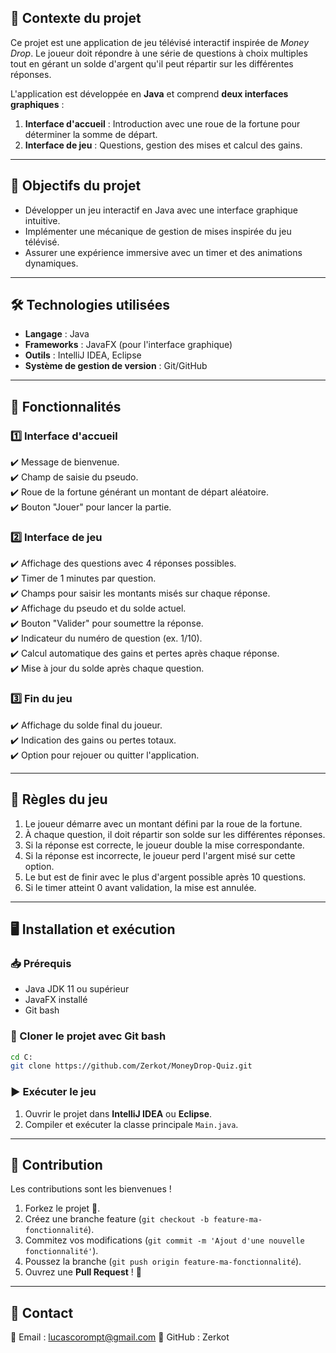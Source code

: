 


## 📌 Contexte du projet
Ce projet est une application de jeu télévisé interactif inspirée de *Money Drop*. Le joueur doit répondre à une série de questions à choix multiples tout en gérant un solde d'argent qu'il peut répartir sur les différentes réponses.

L'application est développée en **Java** et comprend **deux interfaces graphiques** :
1. **Interface d'accueil** : Introduction avec une roue de la fortune pour déterminer la somme de départ.
2. **Interface de jeu** : Questions, gestion des mises et calcul des gains.

---

## 🎯 Objectifs du projet
- Développer un jeu interactif en Java avec une interface graphique intuitive.
- Implémenter une mécanique de gestion de mises inspirée du jeu télévisé.
- Assurer une expérience immersive avec un timer et des animations dynamiques.

---

## 🛠️ Technologies utilisées
- **Langage** : Java
- **Frameworks** : JavaFX (pour l'interface graphique)
- **Outils** : IntelliJ IDEA, Eclipse
- **Système de gestion de version** : Git/GitHub

---

## 🚀 Fonctionnalités

### 1️⃣ Interface d'accueil
✔️ Message de bienvenue.  
✔️ Champ de saisie du pseudo.  
✔️ Roue de la fortune générant un montant de départ aléatoire.  
✔️ Bouton "Jouer" pour lancer la partie.  

### 2️⃣ Interface de jeu
✔️ Affichage des questions avec 4 réponses possibles.  
✔️ Timer de 1 minutes par question.  
✔️ Champs pour saisir les montants misés sur chaque réponse.  
✔️ Affichage du pseudo et du solde actuel.  
✔️ Bouton "Valider" pour soumettre la réponse.  
✔️ Indicateur du numéro de question (ex. 1/10).  
✔️ Calcul automatique des gains et pertes après chaque réponse.  
✔️ Mise à jour du solde après chaque question.  

### 3️⃣ Fin du jeu
✔️ Affichage du solde final du joueur.  
✔️ Indication des gains ou pertes totaux.  
✔️ Option pour rejouer ou quitter l'application.  

---

## 📜 Règles du jeu
1. Le joueur démarre avec un montant défini par la roue de la fortune.
2. À chaque question, il doit répartir son solde sur les différentes réponses.
3. Si la réponse est correcte, le joueur double la mise correspondante.
4. Si la réponse est incorrecte, le joueur perd l'argent misé sur cette option.
5. Le but est de finir avec le plus d'argent possible après 10 questions.
6. Si le timer atteint 0 avant validation, la mise est annulée.

---

## 🖥️ Installation et exécution
### 📥 Prérequis
- Java JDK 11 ou supérieur
- JavaFX installé
- Git bash 

### 📌 Cloner le projet avec Git bash
```bash
cd C:
git clone https://github.com/Zerkot/MoneyDrop-Quiz.git
```

### ▶️ Exécuter le jeu
1. Ouvrir le projet dans **IntelliJ IDEA** ou **Eclipse**.
2. Compiler et exécuter la classe principale `Main.java`.

---

## 🤝 Contribution
Les contributions sont les bienvenues !
1. Forkez le projet 🍴.
2. Créez une branche feature (`git checkout -b feature-ma-fonctionnalité`).
3. Commitez vos modifications (`git commit -m 'Ajout d'une nouvelle fonctionnalité'`).
4. Poussez la branche (`git push origin feature-ma-fonctionnalité`).
5. Ouvrez une **Pull Request** ! 🚀

---



## 📩 Contact
📧 Email : lucascorompt@gmail.com 
🐙 GitHub : Zerkot  

